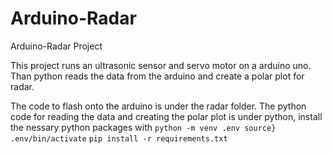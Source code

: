 # Arduino-Radar
Arduino-Radar Project

This project runs an ultrasonic sensor and servo motor on a arduino uno.
Than python reads the data from the arduino and create a polar plot for radar.

The code to flash onto the arduino is under the radar folder.
The python code for reading the data and creating the polar plot is under python, install the nessary python packages with
`python -m venv .env source}` 
`.env/bin/activate`
`pip install -r requirements.txt`
